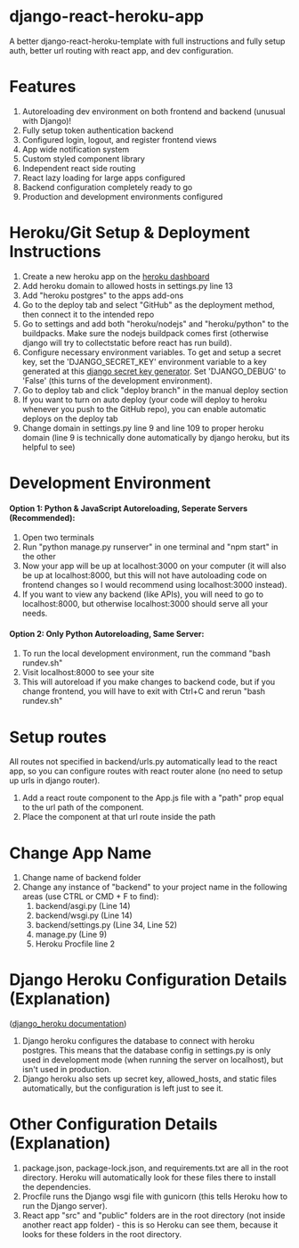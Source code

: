 # django-react-heroku-app
A better django-react-heroku-template with full instructions and fully setup auth, better url routing with react app, and dev configuration.

# Features
1. Autoreloading dev environment on both frontend and backend (unusual with Django)!
2. Fully setup token authentication backend
3. Configured login, logout, and register frontend views
4. App wide notification system
5. Custom styled component library
6. Independent react side routing
7. React lazy loading for large apps configured
8. Backend configuration completely ready to go
9. Production and development environments configured

# Heroku/Git Setup & Deployment Instructions
1. Create a new heroku app on the [heroku dashboard](https://dashboard.heroku.com)
2. Add heroku domain to allowed hosts in settings.py line 13
2. Add "heroku postgres" to the apps add-ons
3. Go to the deploy tab and select "GitHub" as the deployment method, then connect it to the intended repo
4. Go to settings and add both "heroku/nodejs" and "heroku/python" to the buildpacks. Make sure the nodejs buildpack comes first (otherwise django will try to collectstatic before react has run build).
5. Configure necessary environment variables. To get and setup a secret key, set the 'DJANGO_SECRET_KEY' environment variable to a key generated at this [django secret key generator](https://djecrety.ir/). Set 'DJANGO_DEBUG' to 'False' (this turns of the development environment).
6. Go to deploy tab and click "deploy branch" in the manual deploy section
7. If you want to turn on auto deploy (your code will deploy to heroku whenever you push to the GitHub repo), you can enable automatic deploys on the deploy tab
8. Change domain in settings.py line 9 and line 109 to proper heroku domain (line 9 is technically done automatically by django heroku, but its helpful to see)

# Development Environment
#### Option 1: Python & JavaScript Autoreloading, Seperate Servers (Recommended):
1. Open two terminals
2. Run "python manage.py runserver" in one terminal and "npm start" in the other
3. Now your app will be up at localhost:3000 on your computer (it will also be up at localhost:8000, but this will not have autoloading code on frontend changes so I would recommend using localhost:3000 instead).
4. If you want to view any backend (like APIs), you will need to go to localhost:8000, but otherwise localhost:3000 should serve all your needs.

#### Option 2: Only Python Autoreloading, Same Server:
1. To run the local development environment, run the command "bash rundev.sh"
2. Visit localhost:8000 to see your site
3. This will autoreload if you make changes to backend code, but if you change frontend, you will have to exit with Ctrl+C and rerun "bash rundev.sh"

# Setup routes
All routes not specified in backend/urls.py automatically lead to the react app, so you can configure routes with react router alone (no need to setup up urls in django router).
1. Add a react route component to the App.js file with a "path" prop equal to the url path of the component.
2. Place the component at that url route inside the path

# Change App Name
1. Change name of backend folder
2. Change any instance of "backend" to your project name in the following areas (use CTRL or CMD + F to find):
    1. backend/asgi.py (Line 14)
    2. backend/wsgi.py (Line 14)
    3. backend/settings.py (Line 34, Line 52)
    4. manage.py (Line 9)
    5. Heroku Procfile line 2

# Django Heroku Configuration Details (Explanation)
([django_heroku documentation](https://pypi.org/project/django-heroku/))
1. Django heroku configures the database to connect with heroku postgres. This means that the database config in settings.py is only used in development mode (when running the server on localhost), but isn't used in production.
2. Django heroku also sets up secret key, allowed_hosts, and static files automatically, but the configuration is left just to see it.

# Other Configuration Details (Explanation)
1. package.json, package-lock.json, and requirements.txt are all in the root directory. Heroku will automatically look for these files there to install the dependencies.
2. Procfile runs the Django wsgi file with gunicorn (this tells Heroku how to run the Django server).
3. React app "src" and "public" folders are in the root directory (not inside another react app folder) - this is so Heroku can see them, because it looks for these folders in the root directory.
